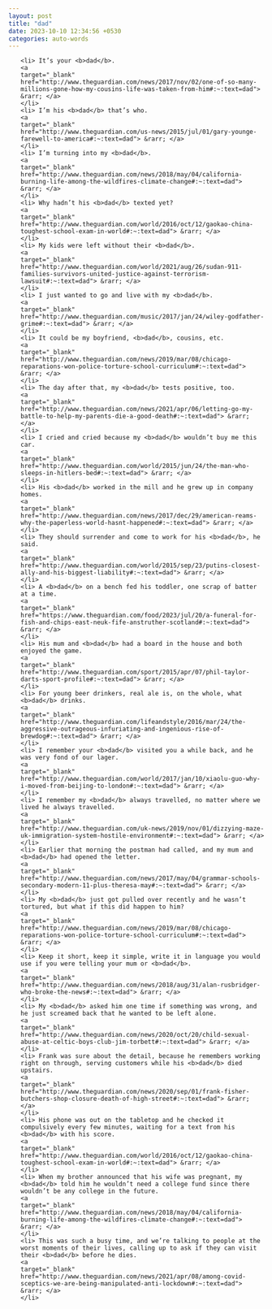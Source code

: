 ```yaml
---
layout: post
title: "dad"
date: 2023-10-10 12:34:56 +0530
categories: auto-words
---
```

<ol>

    <li> It’s your <b>dad</b>.
    <a 
    target="_blank" 
    href="http://www.theguardian.com/news/2017/nov/02/one-of-so-many-millions-gone-how-my-cousins-life-was-taken-from-him#:~:text=dad"> &rarr; </a>
    </li>
    <li> I’m his <b>dad</b> that’s who.
    <a 
    target="_blank" 
    href="http://www.theguardian.com/us-news/2015/jul/01/gary-younge-farewell-to-america#:~:text=dad"> &rarr; </a>
    </li>
    <li> I’m turning into my <b>dad</b>.
    <a 
    target="_blank" 
    href="http://www.theguardian.com/news/2018/may/04/california-burning-life-among-the-wildfires-climate-change#:~:text=dad"> &rarr; </a>
    </li>
    <li> Why hadn’t his <b>dad</b> texted yet?
    <a 
    target="_blank" 
    href="http://www.theguardian.com/world/2016/oct/12/gaokao-china-toughest-school-exam-in-world#:~:text=dad"> &rarr; </a>
    </li>
    <li> My kids were left without their <b>dad</b>.
    <a 
    target="_blank" 
    href="http://www.theguardian.com/world/2021/aug/26/sudan-911-families-survivors-united-justice-against-terrorism-lawsuit#:~:text=dad"> &rarr; </a>
    </li>
    <li> I just wanted to go and live with my <b>dad</b>.
    <a 
    target="_blank" 
    href="http://www.theguardian.com/music/2017/jan/24/wiley-godfather-grime#:~:text=dad"> &rarr; </a>
    </li>
    <li> It could be my boyfriend, <b>dad</b>, cousins, etc.
    <a 
    target="_blank" 
    href="http://www.theguardian.com/news/2019/mar/08/chicago-reparations-won-police-torture-school-curriculum#:~:text=dad"> &rarr; </a>
    </li>
    <li> The day after that, my <b>dad</b> tests positive, too.
    <a 
    target="_blank" 
    href="http://www.theguardian.com/news/2021/apr/06/letting-go-my-battle-to-help-my-parents-die-a-good-death#:~:text=dad"> &rarr; </a>
    </li>
    <li> I cried and cried because my <b>dad</b> wouldn’t buy me this car.
    <a 
    target="_blank" 
    href="http://www.theguardian.com/world/2015/jun/24/the-man-who-sleeps-in-hitlers-bed#:~:text=dad"> &rarr; </a>
    </li>
    <li> His <b>dad</b> worked in the mill and he grew up in company homes.
    <a 
    target="_blank" 
    href="http://www.theguardian.com/news/2017/dec/29/american-reams-why-the-paperless-world-hasnt-happened#:~:text=dad"> &rarr; </a>
    </li>
    <li> They should surrender and come to work for his <b>dad</b>, he said.
    <a 
    target="_blank" 
    href="http://www.theguardian.com/world/2015/sep/23/putins-closest-ally-and-his-biggest-liability#:~:text=dad"> &rarr; </a>
    </li>
    <li> A <b>dad</b> on a bench fed his toddler, one scrap of batter at a time.
    <a 
    target="_blank" 
    href="https://www.theguardian.com/food/2023/jul/20/a-funeral-for-fish-and-chips-east-neuk-fife-anstruther-scotland#:~:text=dad"> &rarr; </a>
    </li>
    <li> His mum and <b>dad</b> had a board in the house and both enjoyed the game.
    <a 
    target="_blank" 
    href="http://www.theguardian.com/sport/2015/apr/07/phil-taylor-darts-sport-profile#:~:text=dad"> &rarr; </a>
    </li>
    <li> For young beer drinkers, real ale is, on the whole, what <b>dad</b> drinks.
    <a 
    target="_blank" 
    href="http://www.theguardian.com/lifeandstyle/2016/mar/24/the-aggressive-outrageous-infuriating-and-ingenious-rise-of-brewdog#:~:text=dad"> &rarr; </a>
    </li>
    <li> I remember your <b>dad</b> visited you a while back, and he was very fond of our lager.
    <a 
    target="_blank" 
    href="http://www.theguardian.com/world/2017/jan/10/xiaolu-guo-why-i-moved-from-beijing-to-london#:~:text=dad"> &rarr; </a>
    </li>
    <li> I remember my <b>dad</b> always travelled, no matter where we lived he always travelled.
    <a 
    target="_blank" 
    href="http://www.theguardian.com/uk-news/2019/nov/01/dizzying-maze-uk-immigration-system-hostile-environment#:~:text=dad"> &rarr; </a>
    </li>
    <li> Earlier that morning the postman had called, and my mum and <b>dad</b> had opened the letter.
    <a 
    target="_blank" 
    href="http://www.theguardian.com/news/2017/may/04/grammar-schools-secondary-modern-11-plus-theresa-may#:~:text=dad"> &rarr; </a>
    </li>
    <li> My <b>dad</b> just got pulled over recently and he wasn’t tortured, but what if this did happen to him?
    <a 
    target="_blank" 
    href="http://www.theguardian.com/news/2019/mar/08/chicago-reparations-won-police-torture-school-curriculum#:~:text=dad"> &rarr; </a>
    </li>
    <li> Keep it short, keep it simple, write it in language you would use if you were telling your mum or <b>dad</b>.
    <a 
    target="_blank" 
    href="http://www.theguardian.com/news/2018/aug/31/alan-rusbridger-who-broke-the-news#:~:text=dad"> &rarr; </a>
    </li>
    <li> My <b>dad</b> asked him one time if something was wrong, and he just screamed back that he wanted to be left alone.
    <a 
    target="_blank" 
    href="http://www.theguardian.com/news/2020/oct/20/child-sexual-abuse-at-celtic-boys-club-jim-torbett#:~:text=dad"> &rarr; </a>
    </li>
    <li> Frank was sure about the detail, because he remembers working right on through, serving customers while his <b>dad</b> died upstairs.
    <a 
    target="_blank" 
    href="http://www.theguardian.com/news/2020/sep/01/frank-fisher-butchers-shop-closure-death-of-high-street#:~:text=dad"> &rarr; </a>
    </li>
    <li> His phone was out on the tabletop and he checked it compulsively every few minutes, waiting for a text from his <b>dad</b> with his score.
    <a 
    target="_blank" 
    href="http://www.theguardian.com/world/2016/oct/12/gaokao-china-toughest-school-exam-in-world#:~:text=dad"> &rarr; </a>
    </li>
    <li> When my brother announced that his wife was pregnant, my <b>dad</b> told him he wouldn’t need a college fund since there wouldn’t be any college in the future.
    <a 
    target="_blank" 
    href="http://www.theguardian.com/news/2018/may/04/california-burning-life-among-the-wildfires-climate-change#:~:text=dad"> &rarr; </a>
    </li>
    <li> This was such a busy time, and we’re talking to people at the worst moments of their lives, calling up to ask if they can visit their <b>dad</b> before he dies.
    <a 
    target="_blank" 
    href="http://www.theguardian.com/news/2021/apr/08/among-covid-sceptics-we-are-being-manipulated-anti-lockdown#:~:text=dad"> &rarr; </a>
    </li>